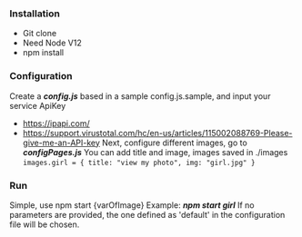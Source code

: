  ### Installation
 - Git clone
 - Need Node V12
 - npm install
 
 ### Configuration
Create a ***config.js*** based in a sample config.js.sample, and input your service ApiKey
- https://ipapi.com/
- https://support.virustotal.com/hc/en-us/articles/115002088769-Please-give-me-an-API-key
Next, configure different images, go to ***configPages.js***
You can add title and image, images saved in ./images
	`images.girl = {
    title: "view my photo",
    img: "girl.jpg"
}`

### Run
Simple, use npm start {varOfImage}
Example: 
    ***npm start girl***
If no parameters are provided, the one defined as 'default' in the configuration file will be chosen.